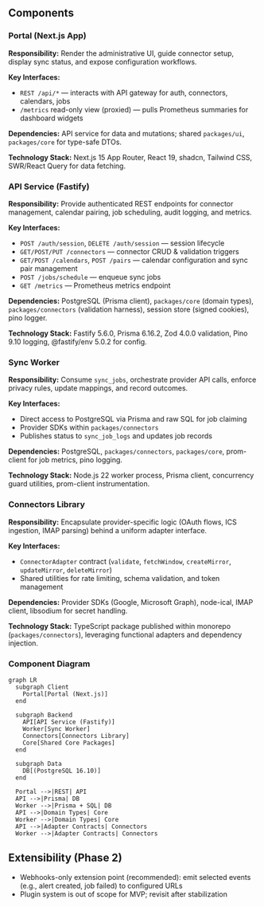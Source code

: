 ## Components

### Portal (Next.js App)
**Responsibility:** Render the administrative UI, guide connector setup, display sync status, and expose configuration workflows.

**Key Interfaces:**
- `REST /api/*` — interacts with API gateway for auth, connectors, calendars, jobs
- `/metrics` read-only view (proxied) — pulls Prometheus summaries for dashboard widgets

**Dependencies:** API service for data and mutations; shared `packages/ui`, `packages/core` for type-safe DTOs.

**Technology Stack:** Next.js 15 App Router, React 19, shadcn, Tailwind CSS, SWR/React Query for data fetching.

### API Service (Fastify)
**Responsibility:** Provide authenticated REST endpoints for connector management, calendar pairing, job scheduling, audit logging, and metrics.

**Key Interfaces:**
- `POST /auth/session`, `DELETE /auth/session` — session lifecycle
- `GET/POST/PUT /connectors` — connector CRUD & validation triggers
- `GET/POST /calendars`, `POST /pairs` — calendar configuration and sync pair management
- `POST /jobs/schedule` — enqueue sync jobs
- `GET /metrics` — Prometheus metrics endpoint

**Dependencies:** PostgreSQL (Prisma client), `packages/core` (domain types), `packages/connectors` (validation harness), session store (signed cookies), pino logger.

**Technology Stack:** Fastify 5.6.0, Prisma 6.16.2, Zod 4.0.0 validation, Pino 9.10 logging, @fastify/env 5.0.2 for config.

### Sync Worker
**Responsibility:** Consume `sync_jobs`, orchestrate provider API calls, enforce privacy rules, update mappings, and record outcomes.

**Key Interfaces:**
- Direct access to PostgreSQL via Prisma and raw SQL for job claiming
- Provider SDKs within `packages/connectors`
- Publishes status to `sync_job_logs` and updates job records

**Dependencies:** PostgreSQL, `packages/connectors`, `packages/core`, prom-client for job metrics, pino logging.

**Technology Stack:** Node.js 22 worker process, Prisma client, concurrency guard utilities, prom-client instrumentation.

### Connectors Library
**Responsibility:** Encapsulate provider-specific logic (OAuth flows, ICS ingestion, IMAP parsing) behind a uniform adapter interface.

**Key Interfaces:**
- `ConnectorAdapter` contract (`validate`, `fetchWindow`, `createMirror`, `updateMirror`, `deleteMirror`)
- Shared utilities for rate limiting, schema validation, and token management

**Dependencies:** Provider SDKs (Google, Microsoft Graph), node-ical, IMAP client, libsodium for secret handling.

**Technology Stack:** TypeScript package published within monorepo (`packages/connectors`), leveraging functional adapters and dependency injection.

### Component Diagram
```mermaid
graph LR
  subgraph Client
    Portal[Portal (Next.js)]
  end

  subgraph Backend
    API[API Service (Fastify)]
    Worker[Sync Worker]
    Connectors[Connectors Library]
    Core[Shared Core Packages]
  end

  subgraph Data
    DB[(PostgreSQL 16.10)]
  end

  Portal -->|REST| API
  API -->|Prisma| DB
  Worker -->|Prisma + SQL| DB
  API -->|Domain Types| Core
  Worker -->|Domain Types| Core
  API -->|Adapter Contracts| Connectors
  Worker -->|Adapter Contracts| Connectors
```


## Extensibility (Phase 2)
- Webhooks-only extension point (recommended): emit selected events (e.g., alert created, job failed) to configured URLs
- Plugin system is out of scope for MVP; revisit after stabilization
